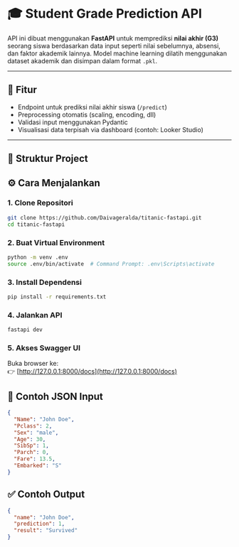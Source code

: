 # 🎓 Student Grade Prediction API

API ini dibuat menggunakan **FastAPI** untuk memprediksi **nilai akhir (G3)** seorang siswa berdasarkan data input seperti nilai sebelumnya, absensi, dan faktor akademik lainnya. Model machine learning dilatih menggunakan dataset akademik dan disimpan dalam format `.pkl`.

---

## 🚀 Fitur

- Endpoint untuk prediksi nilai akhir siswa (`/predict`)
- Preprocessing otomatis (scaling, encoding, dll)
- Validasi input menggunakan Pydantic
- Visualisasi data terpisah via dashboard (contoh: Looker Studio)

---

## 📁 Struktur Project

## ⚙️ Cara Menjalankan

### 1. Clone Repositori

```bash
git clone https://github.com/Daivageralda/titanic-fastapi.git
cd titanic-fastapi
```

### 2. Buat Virtual Environment

```bash
python -m venv .env
source .env/bin/activate  # Command Prompt: .env\Scripts\activate
```

### 3. Install Dependensi

```bash
pip install -r requirements.txt
```

### 4. Jalankan API

```bash
fastapi dev
```

### 5. Akses Swagger UI

Buka browser ke:  
👉 [http://127.0.0.1:8000/docs](http://127.0.0.1:8000/docs)

## 🧪 Contoh JSON Input

```json
{
  "Name": "John Doe",
  "Pclass": 2,
  "Sex": "male",
  "Age": 30,
  "SibSp": 1,
  "Parch": 0,
  "Fare": 13.5,
  "Embarked": "S"
}
```

## ✅ Contoh Output

```json
{
  "name": "John Doe",
  "prediction": 1,
  "result": "Survived"
}
```
